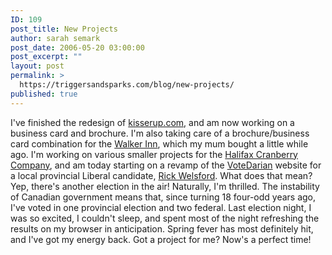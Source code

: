 ```yaml
---
ID: 109
post_title: New Projects
author: sarah semark
post_date: 2006-05-20 03:00:00
post_excerpt: ""
layout: post
permalink: >
  https://triggersandsparks.com/blog/new-projects/
published: true
---
```

<p>I've finished the redesign of <a href="http://kisserup.com">kisserup.com</a>, and am now working on a business card and brochure. I'm also taking care of a brochure/business card combination for the <a href="http://walkerinn.com">Walker Inn</a>, which my mum bought a little while ago. I'm working on various smaller projects for the <a href="http://halifaxcranberry.com">Halifax Cranberry Company</a>, and am today starting on a revamp of the <a href="http://votedarian.ca">VoteDarian</a> website for a local provincial Liberal candidate, <a href="http://voteforrick.ca">Rick Welsford</a>. What does that mean? Yep, there's another election in the air! Naturally, I'm thrilled. The instability of Canadian government means that, since turning 18 four-odd years ago, I've voted in one provincial election and two federal. Last election night, I was so excited, I couldn't sleep, and spent most of the night refreshing the results on my browser in anticipation. Spring fever has most definitely hit, and I've got my energy back. Got a project for me? Now's a perfect time!</p>